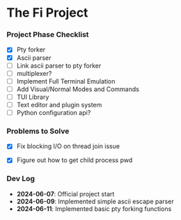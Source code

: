 # The Fi Project

### Project Phase Checklist

- [x] Pty forker
- [x] Ascii parser
- [ ] Link ascii parser to pty forker
- [ ] multiplexer?
- [ ] Implement Full Terminal Emulation
- [ ] Add Visual/Normal Modes and Commands
- [ ] TUI Library
- [ ] Text editor and plugin system
- [ ] Python configuration api?

### Problems to Solve

- [x] Fix blocking I/O on thread join issue
- [x] Figure out how to get child process pwd


### Dev Log
- **2024-06-07**: Official project start
- **2024-06-09**: Implemented simple ascii escape parser
- **2024-06-11**: Implemented basic pty forking functions
